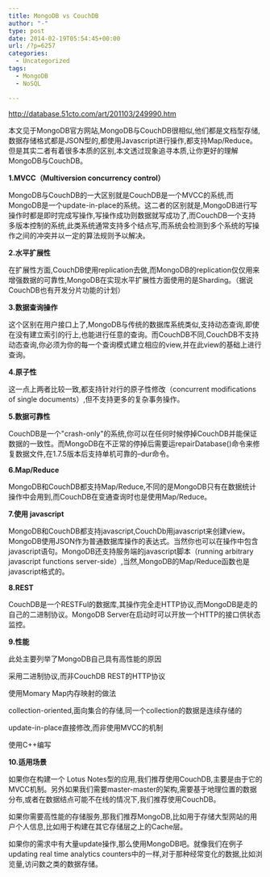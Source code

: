 ```yaml
---
title: MongoDB vs CouchDB
author: "-"
type: post
date: 2014-02-19T05:54:45+00:00
url: /?p=6257
categories:
  - Uncategorized
tags:
  - MongoDB
  - NoSQL

---
```

http://database.51cto.com/art/201103/249990.htm

本文见于MongoDB官方网站,MongoDB与CouchDB很相似,他们都是文档型存储,数据存储格式都是JSON型的,都使用Javascript进行操作,都支持Map/Reduce。但是其实二者有着很多本质的区别,本文透过现象追寻本质,让你更好的理解MongoDB与CouchDB。

**1.MVCC（Multiversion concurrency control）**

MongoDB与CouchDB的一大区别就是CouchDB是一个MVCC的系统,而MongoDB是一个update-in-place的系统。这二者的区别就是,MongoDB进行写操作时都是即时完成写操作,写操作成功则数据就写成功了,而CouchDB一个支持多版本控制的系统,此类系统通常支持多个结点写,而系统会检测到多个系统的写操作之间的冲突并以一定的算法规则予以解决。

**2.水平扩展性**

在扩展性方面,CouchDB使用replication去做,而MongoDB的replication仅仅用来增强数据的可靠性,MongoDB在实现水平扩展性方面使用的是Sharding。（据说CouchDB也有开发分片功能的计划）

**3.数据查询操作**

这个区别在用户接口上了,MongoDB与传统的数据库系统类似,支持动态查询,即使在没有建立索引的行上,也能进行任意的查询。而CouchDB不同,CouchDB不支持动态查询,你必须为你的每一个查询模式建立相应的view,并在此view的基础上进行查询。

**4.原子性**

这一点上两者比较一致,都支持针对行的原子性修改（concurrent modifications of single documents）,但不支持更多的复杂事务操作。

**5.数据可靠性**

CouchDB是一个"crash-only"的系统,你可以在任何时候停掉CouchDB并能保证数据的一致性。而MongoDB在不正常的停掉后需要运repairDatabase()命令来修复数据文件,在1.7.5版本后支持单机可靠的–dur命令。

**6.Map/Reduce**

MongoDB和CouchDB都支持Map/Reduce,不同的是MongoDB只有在数据统计操作中会用到,而CouchDB在变通查询时也是使用Map/Reduce。

**7.使用 javascript**

MongoDB和CouchDB都支持javascript,CouchDb用javascript来创建view。MongoDB使用JSON作为普通数据库操作的表达式。当然你也可以在操作中包含javascript语句。MongoDB还支持服务端的javascript脚本（running arbitrary javascript functions server-side）,当然,MongoDB的Map/Reduce函数也是javascript格式的。

**8.REST**

CouchDB是一个RESTFul的数据库,其操作完全走HTTP协议,而MongoDB是走的自己的二进制协议。MongoDB Server在启动时可以开放一个HTTP的接口供状态监控。

**9.性能**

此处主要列举了MongoDB自己具有高性能的原因

采用二进制协议,而非CouchDB REST的HTTP协议

使用Momary Map内存映射的做法

collection-oriented,面向集合的存储,同一个collection的数据是连续存储的

update-in-place直接修改,而非使用MVCC的机制

使用C++编写

**10.适用场景**

如果你在构建一个 Lotus Notes型的应用,我们推荐使用CouchDB,主要是由于它的MVCC机制。另外如果我们需要master-master的架构,需要基于地理位置的数据分布,或者在数据结点可能不在线的情况下,我们推荐使用CouchDB。

如果你需要高性能的存储服务,那我们推荐MongoDB,比如用于存储大型网站的用户个人信息,比如用于构建在其它存储层之上的Cache层。

如果你的需求中有大量update操作,那么使用MongoDB吧。就像我们在例子updating real time analytics counters中的一样,对于那种经常变化的数据,比如浏览量,访问数之类的数据存储。